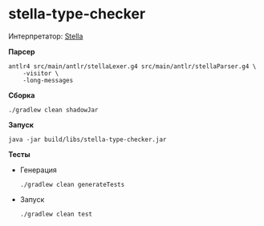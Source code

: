 stella-type-checker
===================

Интерпретатор: [Stella](https://fizruk.github.io/stella/)

__Парсер__

```shell
antlr4 src/main/antlr/stellaLexer.g4 src/main/antlr/stellaParser.g4 \
    -visitor \
    -long-messages
```

__Сборка__

```shell
./gradlew clean shadowJar
```

__Запуск__


```shell
java -jar build/libs/stella-type-checker.jar
```

__Тесты__

-   Генерация

    ```shell
    ./gradlew clean generateTests
    ```

-   Запуск

    ```shell
    ./gradlew clean test
    ```
